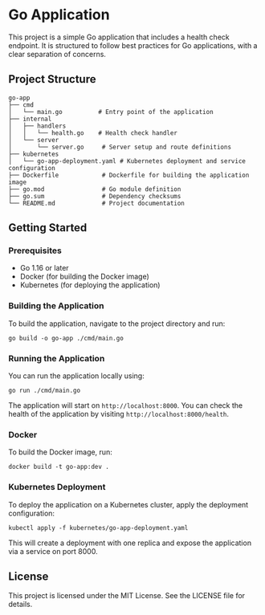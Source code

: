 # Go Application

This project is a simple Go application that includes a health check endpoint. It is structured to follow best practices for Go applications, with a clear separation of concerns.

## Project Structure

```
go-app
├── cmd
│   └── main.go          # Entry point of the application
├── internal
│   ├── handlers
│   │   └── health.go    # Health check handler
│   └── server
│       └── server.go     # Server setup and route definitions
├── kubernetes
│   └── go-app-deployment.yaml # Kubernetes deployment and service configuration
├── Dockerfile            # Dockerfile for building the application image
├── go.mod                # Go module definition
├── go.sum                # Dependency checksums
└── README.md             # Project documentation
```

## Getting Started

### Prerequisites

- Go 1.16 or later
- Docker (for building the Docker image)
- Kubernetes (for deploying the application)

### Building the Application

To build the application, navigate to the project directory and run:

```
go build -o go-app ./cmd/main.go
```

### Running the Application

You can run the application locally using:

```
go run ./cmd/main.go
```

The application will start on `http://localhost:8000`. You can check the health of the application by visiting `http://localhost:8000/health`.

### Docker

To build the Docker image, run:

```
docker build -t go-app:dev .
```

### Kubernetes Deployment

To deploy the application on a Kubernetes cluster, apply the deployment configuration:

```
kubectl apply -f kubernetes/go-app-deployment.yaml
```

This will create a deployment with one replica and expose the application via a service on port 8000.

## License

This project is licensed under the MIT License. See the LICENSE file for details.